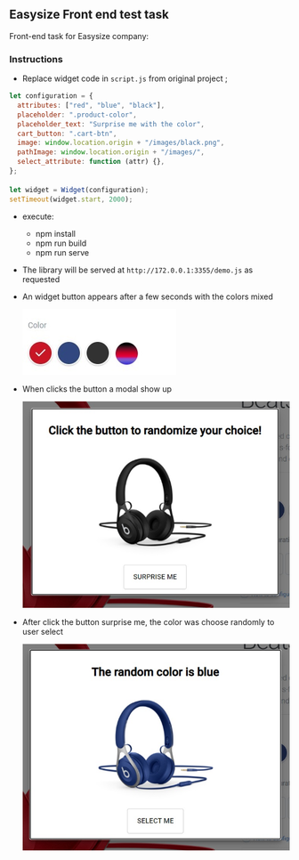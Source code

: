 ## Easysize Front end test task

Front-end task for Easysize company:

### Instructions

- Replace widget code in `script.js` from original project ;

```js
let configuration = {
  attributes: ["red", "blue", "black"],
  placeholder: ".product-color",
  placeholder_text: "Surprise me with the color",
  cart_button: ".cart-btn",
  image: window.location.origin + "/images/black.png",
  pathImage: window.location.origin + "/images/",
  select_attribute: function (attr) {},
};

let widget = Widget(configuration);
setTimeout(widget.start, 2000);
```

- execute:
  - npm install
  - npm run build
  - npm run serve
- The library will be served at `http://172.0.0.1:3355/demo.js` as requested
- An widget button appears after a few seconds with the colors mixed

  ![Screenshot](gitButton.jpg)

- When clicks the button a modal show up

  ![Screenshot](gitModal1.jpg)

- After click the button surprise me, the color was choose randomly to user select

  ![Screenshot](gitModal2.jpg)
